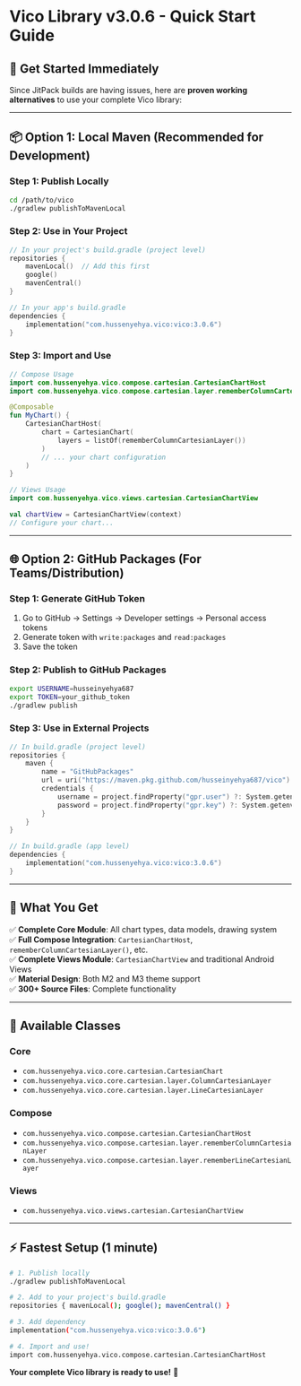 # Vico Library v3.0.6 - Quick Start Guide

## 🚀 Get Started Immediately 

Since JitPack builds are having issues, here are **proven working alternatives** to use your complete Vico library:

---

## 📦 Option 1: Local Maven (Recommended for Development)

### Step 1: Publish Locally
```bash
cd /path/to/vico
./gradlew publishToMavenLocal
```

### Step 2: Use in Your Project
```kotlin
// In your project's build.gradle (project level)
repositories {
    mavenLocal()  // Add this first
    google()
    mavenCentral()
}

// In your app's build.gradle  
dependencies {
    implementation("com.hussenyehya.vico:vico:3.0.6")
}
```

### Step 3: Import and Use
```kotlin
// Compose Usage
import com.hussenyehya.vico.compose.cartesian.CartesianChartHost
import com.hussenyehya.vico.compose.cartesian.layer.rememberColumnCartesianLayer

@Composable
fun MyChart() {
    CartesianChartHost(
        chart = CartesianChart(
            layers = listOf(rememberColumnCartesianLayer())
        )
        // ... your chart configuration
    )
}

// Views Usage  
import com.hussenyehya.vico.views.cartesian.CartesianChartView

val chartView = CartesianChartView(context)
// Configure your chart...
```

---

## 🌐 Option 2: GitHub Packages (For Teams/Distribution)

### Step 1: Generate GitHub Token
1. Go to GitHub → Settings → Developer settings → Personal access tokens
2. Generate token with `write:packages` and `read:packages` 
3. Save the token

### Step 2: Publish to GitHub Packages
```bash
export USERNAME=husseinyehya687  
export TOKEN=your_github_token
./gradlew publish
```

### Step 3: Use in External Projects
```kotlin
// In build.gradle (project level)
repositories {
    maven {
        name = "GitHubPackages"
        url = uri("https://maven.pkg.github.com/husseinyehya687/vico")
        credentials {
            username = project.findProperty("gpr.user") ?: System.getenv("USERNAME")  
            password = project.findProperty("gpr.key") ?: System.getenv("TOKEN")
        }
    }
}

// In build.gradle (app level)
dependencies {
    implementation("com.hussenyehya.vico:vico:3.0.6")
}
```

---

## 📱 What You Get

✅ **Complete Core Module**: All chart types, data models, drawing system  
✅ **Full Compose Integration**: `CartesianChartHost`, `rememberColumnCartesianLayer()`, etc.  
✅ **Complete Views Module**: `CartesianChartView` and traditional Android Views  
✅ **Material Design**: Both M2 and M3 theme support  
✅ **300+ Source Files**: Complete functionality  

---

## 🔧 Available Classes

### Core
- `com.hussenyehya.vico.core.cartesian.CartesianChart`  
- `com.hussenyehya.vico.core.cartesian.layer.ColumnCartesianLayer`
- `com.hussenyehya.vico.core.cartesian.layer.LineCartesianLayer`

### Compose  
- `com.hussenyehya.vico.compose.cartesian.CartesianChartHost`
- `com.hussenyehya.vico.compose.cartesian.layer.rememberColumnCartesianLayer`  
- `com.hussenyehya.vico.compose.cartesian.layer.rememberLineCartesianLayer`

### Views
- `com.hussenyehya.vico.views.cartesian.CartesianChartView`

---

## ⚡ Fastest Setup (1 minute)

```bash
# 1. Publish locally
./gradlew publishToMavenLocal

# 2. Add to your project's build.gradle
repositories { mavenLocal(); google(); mavenCentral() }

# 3. Add dependency  
implementation("com.hussenyehya.vico:vico:3.0.6")

# 4. Import and use!
import com.hussenyehya.vico.compose.cartesian.CartesianChartHost
```

**Your complete Vico library is ready to use!** 🎉